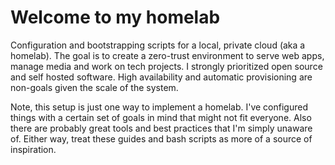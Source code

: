 # Welcome to my homelab

Configuration and bootstrapping scripts for a local, private cloud (aka a homelab). The goal is to create a zero-trust environment to serve web apps, manage media and work on tech projects. I strongly prioritized open source and self hosted software. High availability and automatic provisioning are non-goals given the scale of the system.

Note, this setup is just one way to implement a homelab. I've configured things with a certain set of goals in mind that might not fit everyone. Also there are probably great tools and best practices  that I'm simply unaware of. Either way, treat these guides and bash scripts as more of a source of inspiration.
